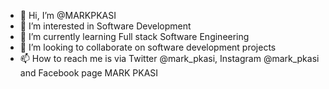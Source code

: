 - 👋 Hi, I’m @MARKPKASI
- 👀 I’m interested in Software Development 
- 🌱 I’m currently learning Full stack Software Engineering 
- 💞️ I’m looking to collaborate on software development projects 
- 📫 How to reach me is via Twitter @mark_pkasi, Instagram @mark_pkasi and Facebook page MARK PKASI 

<!---
MARKPKASI/MARKPKASI is a ✨ special ✨ repository because its `README.md` (this file) appears on your GitHub profile.
You can click the Preview link to take a look at your changes.
--->
